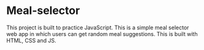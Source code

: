# Meal-selector
This project is built to practice JavaScript. This is a simple meal selector web app in which users can get random meal suggestions. This is built with HTML, CSS and JS.
